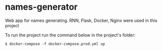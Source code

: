 # names-generator
Web app for names generating. RNN, Flask, Docker, Nginx were used in this project

To run the project run the command below in the project's folder:
```
$ docker-compose -f docker-compose.prod.yml up
```
